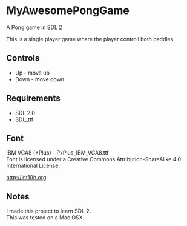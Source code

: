 MyAwesomePongGame
==================
A Pong game in SDL 2

This is a single player game whare the player controll both paddles

Controls
--------
* Up - move up
* Down - move down

Requirements
------------
* SDL 2.0
* SDL_ttf

Font
----
IBM VGA8 (+Plus) - PxPlus_IBM_VGA8.ttf  
Font is licensed under a Creative Commons Attribution-ShareAlike 4.0 International License.

http://int10h.org

Notes
-----
I made this project to learn SDL 2.  
This was tested on a Mac OSX.

